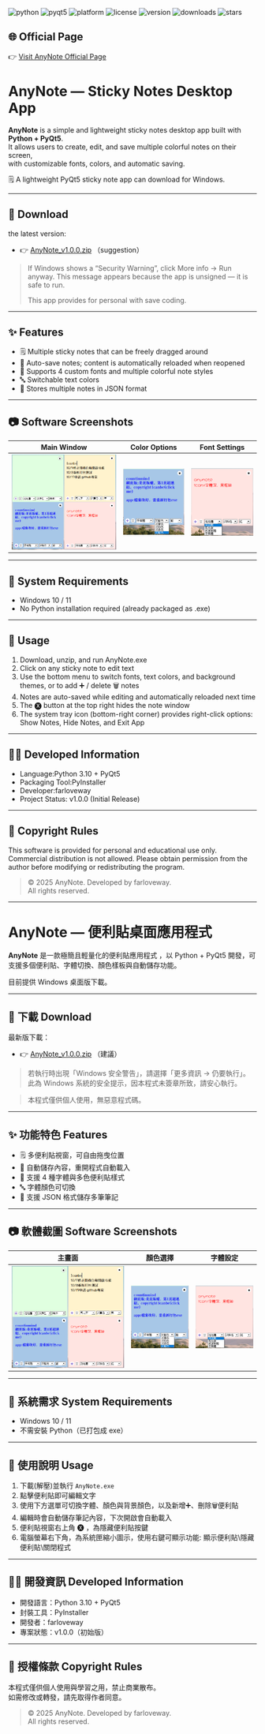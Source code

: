 ![python](https://img.shields.io/badge/python-3.10+-blue)
![pyqt5](https://img.shields.io/badge/framework-PyQt5-green)
![platform](https://img.shields.io/badge/platform-Windows-lightgrey)
![license](https://img.shields.io/github/license/farloveway/AnyNote)
![version](https://img.shields.io/github/v/release/farloveway/AnyNote)
![downloads](https://img.shields.io/github/downloads/farloveway/AnyNote/total)
![stars](https://img.shields.io/github/stars/farloveway/AnyNote?style=social)

## 🌐 Official Page  
👉 [Visit AnyNote Official Page](https://farloveway.github.io/AnyNote/)

# AnyNote — Sticky Notes Desktop App

**AnyNote** is a simple and lightweight sticky notes desktop app built with **Python + PyQt5**.  
It allows users to create, edit, and save multiple colorful notes on their screen,  
with customizable fonts, colors, and automatic saving.

🗒️ A lightweight PyQt5 sticky note app can download for Windows.

---

## 🚀 Download

the latest version:
- 👉 [AnyNote_v1.0.0.zip](https://github.com/farloveway/AnyNote/releases/download/v1.0.0/AnyNote_v1.0.0.zip) （suggestion）

> If Windows shows a “Security Warning”, click More info → Run anyway.
> This message appears because the app is unsigned — it is safe to run.
>
> This app provides for personal with save coding.

---

## ✨ Features
- 🗒️ Multiple sticky notes that can be freely dragged around  
- 💾 Auto-save notes; content is automatically reloaded when reopened  
- 🎨 Supports 4 custom fonts and multiple colorful note styles  
- 🔤 Switchable text colors  
- 📌 Stores multiple notes in JSON format

---

## 📷 Software Screenshots
| Main Window | Color Options | Font Settings |
|:--:|:--:|:--:|
| ![Main](screenshots/main_window.png) | ![Color](screenshots/color_options.png) | ![Font](screenshots/font_settings.png) |

---

## 🧩 System Requirements
- Windows 10 / 11
- No Python installation required (already packaged as .exe)

---

## 📘 Usage
1. Download, unzip, and run AnyNote.exe
2. Click on any sticky note to edit text
3. Use the bottom menu to switch fonts, text colors, and background themes, or to add ➕ / delete 🗑️ notes
4. Notes are auto-saved while editing and automatically reloaded next time
5. The 🅧 button at the top right hides the note window
6. The system tray icon (bottom-right corner) provides right-click options: Show Notes, Hide Notes, and Exit App

---

## 🧑‍💻 Developed Information
- Language:Python 3.10 + PyQt5  
- Packaging Tool:PyInstaller  
- Developer:farloveway  
- Project Status: v1.0.0 (Initial Release)

---

## 📜 Copyright Rules
This software is provided for personal and educational use only.
Commercial distribution is not allowed.
Please obtain permission from the author before modifying or redistributing the program.
> © 2025 AnyNote. Developed by farloveway.  
> All rights reserved.

---

# AnyNote — 便利貼桌面應用程式

**AnyNote** 是一款極簡且輕量化的便利貼應用程式
，以 Python + PyQt5 開發，可支援多個便利貼、字體切換、顏色樣板與自動儲存功能。  

目前提供 Windows 桌面版下載。

---

## 🚀 下載 Download

最新版下載：
- 👉 [AnyNote_v1.0.0.zip](https://github.com/farloveway/AnyNote/releases/download/v1.0.0/AnyNote_v1.0.0.zip) （建議）

 
> 若執行時出現「Windows 安全警告」，請選擇「更多資訊 → 仍要執行」。
> 此為 Windows 系統的安全提示，因本程式未簽章所致，請安心執行。
  
> 本程式僅供個人使用，無惡意程式碼。

---

## ✨ 功能特色 Features
- 🗒️ 多便利貼視窗，可自由拖曳位置  
- 💾 自動儲存內容，重開程式自動載入  
- 🎨 支援 4 種字體與多色便利貼樣式  
- 🔤 字體顏色可切換  
- 📌 支援 JSON 格式儲存多筆筆記  

---

## 📷 軟體截圖 Software Screenshots
| 主畫面 | 顏色選擇 | 字體設定 |
|:--:|:--:|:--:|
| ![Main](screenshots/main_window.png) | ![Color](screenshots/color_options.png) | ![Font](screenshots/font_settings.png) |

---

## 🧩 系統需求 System Requirements
- Windows 10 / 11
- 不需安裝 Python（已打包成 exe）

---

## 📘 使用說明 Usage
1. 下載(解壓)並執行 `AnyNote.exe`  
2. 點擊便利貼即可編輯文字  
3. 使用下方選單可切換字體、顏色與背景顏色，以及新增➕、刪除🗑️便利貼  
4. 編輯時會自動儲存筆記內容，下次開啟會自動載入
5. 便利貼視窗右上角 🅧 ，為隱藏便利貼按鍵
6. 電腦螢幕右下角，為系統匣縮小圖示，使用右鍵可顯示功能: 顯示便利貼\隱藏便利貼\關閉程式

---

## 🧑‍💻 開發資訊 Developed Information
- 開發語言：Python 3.10 + PyQt5  
- 封裝工具：PyInstaller  
- 開發者：farloveway  
- 專案狀態：v1.0.0（初始版）

---

## 📜 授權條款 Copyright Rules
本程式僅供個人使用與學習之用，禁止商業散布。  
如需修改或轉發，請先取得作者同意。
> © 2025 AnyNote. Developed by farloveway.  
> All rights reserved.
